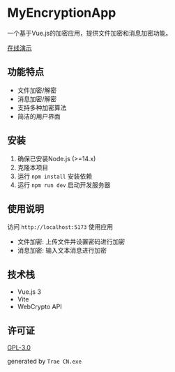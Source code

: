 # MyEncryptionApp

一个基于Vue.js的加密应用，提供文件加密和消息加密功能。

[在线演示](https://webstatic.static-resource.182375.xyz/webstatic/my-encryption-app/)

## 功能特点

- 文件加密/解密
- 消息加密/解密
- 支持多种加密算法
- 简洁的用户界面

## 安装

1. 确保已安装Node.js (>=14.x)
2. 克隆本项目
3. 运行 `npm install` 安装依赖
4. 运行 `npm run dev` 启动开发服务器

## 使用说明

访问 `http://localhost:5173` 使用应用

- 文件加密: 上传文件并设置密码进行加密
- 消息加密: 输入文本消息进行加密

## 技术栈

- Vue.js 3
- Vite
- WebCrypto API

## 许可证

[GPL-3.0](LICENSE)


generated by `Trae CN.exe`